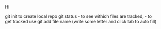 Hi

git init to create local repo
git status - to see withich files are tracked, - to get tracked use git add file name
(write some letter and click tab to auto fill)